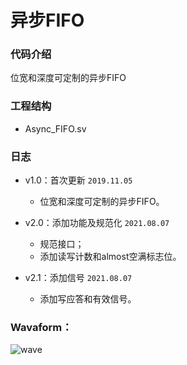 # 异步FIFO
### 代码介绍
位宽和深度可定制的异步FIFO

### 工程结构

- Async_FIFO.sv   

### 日志

* v1.0：首次更新 `2019.11.05`
    * 位宽和深度可定制的异步FIFO。

* v2.0：添加功能及规范化 `2021.08.07`
   * 规范接口；
   * 添加读写计数和almost空满标志位。

* v2.1：添加信号 `2021.08.07`
   * 添加写应答和有效信号。

### Wavaform：
![wave](https://raw.githubusercontent.com/Verdvana/Async_FIFO/master/tb/wave.png)
